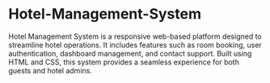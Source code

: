 # Hotel-Management-System
Hotel Management System is a responsive web-based platform designed to streamline hotel operations. It includes features such as room booking, user authentication, dashboard management, and contact support. Built using HTML and CSS, this system provides a seamless experience for both guests and hotel admins.
